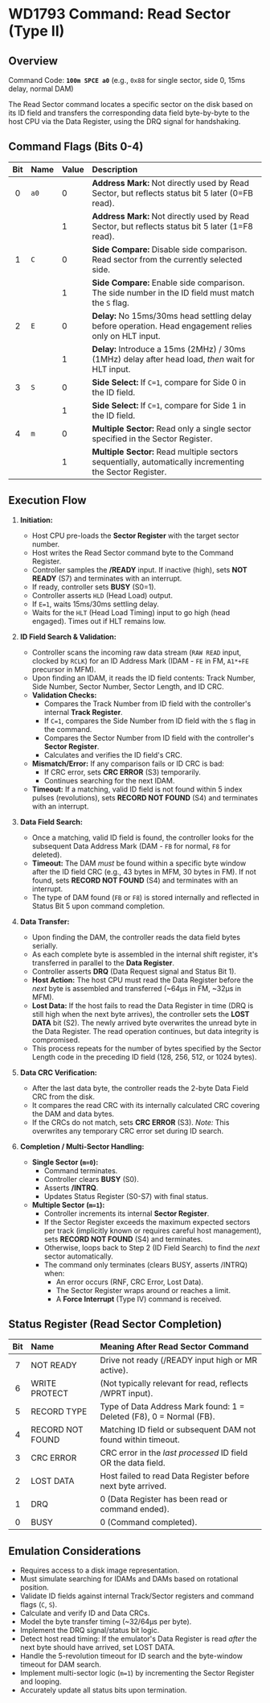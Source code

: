 # WD1793 Command: Read Sector (Type II)

## Overview

Command Code: **`100m SPCE a0`** (e.g., `0x88` for single sector, side 0, 15ms delay, normal DAM)

The Read Sector command locates a specific sector on the disk based on its ID field and transfers the corresponding data field byte-by-byte to the host CPU via the Data Register, using the DRQ signal for handshaking.

## Command Flags (Bits 0-4)

| Bit | Name | Value | Description                                                                                             |
| :-: | :--- | :---- | :------------------------------------------------------------------------------------------------------ |
| 0   | `a0` | 0     | **Address Mark:** Not directly used by Read Sector, but reflects status bit 5 later (0=FB read).        |
|     |      | 1     | **Address Mark:** Not directly used by Read Sector, but reflects status bit 5 later (1=F8 read).        |
| 1   | `C`  | 0     | **Side Compare:** Disable side comparison. Read sector from the currently selected side.                |
|     |      | 1     | **Side Compare:** Enable side comparison. The side number in the ID field must match the `S` flag.      |
| 2   | `E`  | 0     | **Delay:** No 15ms/30ms head settling delay before operation. Head engagement relies only on HLT input. |
|     |      | 1     | **Delay:** Introduce a 15ms (2MHz) / 30ms (1MHz) delay after head load, *then* wait for HLT input.      |
| 3   | `S`  | 0     | **Side Select:** If `C=1`, compare for Side 0 in the ID field.                                          |
|     |      | 1     | **Side Select:** If `C=1`, compare for Side 1 in the ID field.                                          |
| 4   | `m`  | 0     | **Multiple Sector:** Read only a single sector specified in the Sector Register.                        |
|     |      | 1     | **Multiple Sector:** Read multiple sectors sequentially, automatically incrementing the Sector Register. |

## Execution Flow

1.  **Initiation:**
    *   Host CPU pre-loads the **Sector Register** with the target sector number.
    *   Host writes the Read Sector command byte to the Command Register.
    *   Controller samples the **/READY** input. If inactive (high), sets **NOT READY** (S7) and terminates with an interrupt.
    *   If ready, controller sets **BUSY** (S0=1).
    *   Controller asserts `HLD` (Head Load) output.
    *   If `E=1`, waits 15ms/30ms settling delay.
    *   Waits for the `HLT` (Head Load Timing) input to go high (head engaged). Times out if HLT remains low.

2.  **ID Field Search & Validation:**
    *   Controller scans the incoming raw data stream (`RAW READ` input, clocked by `RCLK`) for an ID Address Mark (IDAM - `FE` in FM, `A1*+FE` precursor in MFM).
    *   Upon finding an IDAM, it reads the ID field contents: Track Number, Side Number, Sector Number, Sector Length, and ID CRC.
    *   **Validation Checks:**
        *   Compares the Track Number from ID field with the controller's internal **Track Register**.
        *   If `C=1`, compares the Side Number from ID field with the `S` flag in the command.
        *   Compares the Sector Number from ID field with the controller's **Sector Register**.
        *   Calculates and verifies the ID field's CRC.
    *   **Mismatch/Error:** If any comparison fails or ID CRC is bad:
        *   If CRC error, sets **CRC ERROR** (S3) temporarily.
        *   Continues searching for the next IDAM.
    *   **Timeout:** If a matching, valid ID field is not found within 5 index pulses (revolutions), sets **RECORD NOT FOUND** (S4) and terminates with an interrupt.

3.  **Data Field Search:**
    *   Once a matching, valid ID field is found, the controller looks for the subsequent Data Address Mark (DAM - `FB` for normal, `F8` for deleted).
    *   **Timeout:** The DAM *must* be found within a specific byte window after the ID field CRC (e.g., 43 bytes in MFM, 30 bytes in FM). If not found, sets **RECORD NOT FOUND** (S4) and terminates with an interrupt.
    *   The type of DAM found (`FB` or `F8`) is stored internally and reflected in Status Bit 5 upon command completion.

4.  **Data Transfer:**
    *   Upon finding the DAM, the controller reads the data field bytes serially.
    *   As each complete byte is assembled in the internal shift register, it's transferred in parallel to the **Data Register**.
    *   Controller asserts **DRQ** (Data Request signal and Status Bit 1).
    *   **Host Action:** The host CPU must read the Data Register before the *next* byte is assembled and transferred (~64µs in FM, ~32µs in MFM).
    *   **Lost Data:** If the host fails to read the Data Register in time (DRQ is still high when the next byte arrives), the controller sets the **LOST DATA** bit (S2). The newly arrived byte overwrites the unread byte in the Data Register. The read operation continues, but data integrity is compromised.
    *   This process repeats for the number of bytes specified by the Sector Length code in the preceding ID field (128, 256, 512, or 1024 bytes).

5.  **Data CRC Verification:**
    *   After the last data byte, the controller reads the 2-byte Data Field CRC from the disk.
    *   It compares the read CRC with its internally calculated CRC covering the DAM and data bytes.
    *   If the CRCs do not match, sets **CRC ERROR** (S3). *Note:* This overwrites any temporary CRC error set during ID search.

6.  **Completion / Multi-Sector Handling:**
    *   **Single Sector (`m=0`):**
        *   Command terminates.
        *   Controller clears **BUSY** (S0).
        *   Asserts **/INTRQ**.
        *   Updates Status Register (S0-S7) with final status.
    *   **Multiple Sector (`m=1`):**
        *   Controller increments its internal **Sector Register**.
        *   If the Sector Register exceeds the maximum expected sectors per track (implicitly known or requires careful host management), sets **RECORD NOT FOUND** (S4) and terminates.
        *   Otherwise, loops back to Step 2 (ID Field Search) to find the *next* sector automatically.
        *   The command only terminates (clears BUSY, asserts /INTRQ) when:
            *   An error occurs (RNF, CRC Error, Lost Data).
            *   The Sector Register wraps around or reaches a limit.
            *   A **Force Interrupt** (Type IV) command is received.

## Status Register (Read Sector Completion)

| Bit | Name            | Meaning After Read Sector Command                                     |
| :-: | :-------------- | :-------------------------------------------------------------------- |
| 7   | NOT READY       | Drive not ready (/READY input high or MR active).                     |
| 6   | WRITE PROTECT   | (Not typically relevant for read, reflects /WPRT input).              |
| 5   | RECORD TYPE     | Type of Data Address Mark found: 1 = Deleted (F8), 0 = Normal (FB). |
| 4   | RECORD NOT FOUND| Matching ID field or subsequent DAM not found within timeout.         |
| 3   | CRC ERROR       | CRC error in the *last processed* ID field OR the data field.         |
| 2   | LOST DATA       | Host failed to read Data Register before next byte arrived.           |
| 1   | DRQ             | 0 (Data Register has been read or command ended).                     |
| 0   | BUSY            | 0 (Command completed).                                                |

## Emulation Considerations

*   Requires access to a disk image representation.
*   Must simulate searching for IDAMs and DAMs based on rotational position.
*   Validate ID fields against internal Track/Sector registers and command flags (`C`, `S`).
*   Calculate and verify ID and Data CRCs.
*   Model the byte transfer timing (~32/64µs per byte).
*   Implement the DRQ signal/status bit logic.
*   Detect host read timing: If the emulator's Data Register is read *after* the next byte should have arrived, set LOST DATA.
*   Handle the 5-revolution timeout for ID search and the byte-window timeout for DAM search.
*   Implement multi-sector logic (`m=1`) by incrementing the Sector Register and looping.
*   Accurately update all status bits upon termination.